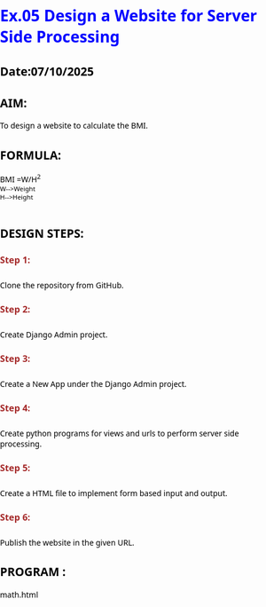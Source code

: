 # Ex.05 Design a Website for Server Side Processing
## Date:07/10/2025

## AIM:


 To design a website to calculate the BMI.



## FORMULA:

BMI =W/H<sup>2 
<br> W-->Weight
<br> H-->Height
<br> 



## DESIGN STEPS:

### Step 1:
Clone the repository from GitHub.

### Step 2:
Create Django Admin project.

### Step 3:
Create a New App under the Django Admin project.

### Step 4:
Create python programs for views and urls to perform server side processing.

### Step 5:
Create a HTML file to implement form based input and output.

### Step 6:
Publish the website in the given URL.

## PROGRAM :

math.html

<html>
<head>
    <title>BMI Calculator</title>
    <style>
        body {
            font-family: "Segoe UI", sans-serif;
            margin: 0;
            padding: 0;
            color: black;
        }

        .container {
            width: 400px;
            margin: 70px;
            background: white;
            border-radius: 15px;
            padding: 30px;
            text-align: center;
        }
        h1 {
            color: blue;
            margin-bottom: 10px;
        }

        h3 {
            color: brown;
            margin-bottom: 25px;
        }

        label{
            text-align: left;
            margin-top: 15px;
            font-weight: bold;
        }

        input[type="text"] {
            width: 100%;
            padding: 10px;
            margin-top: 8px;
            border: 2px solid red;
            border-radius: 8px;
            font-size: 16px;
        }

        input[type="submit"] {
            background: yellow;
            color: greenyellow;
            border: none;
            padding: 12px 20px;
            border-radius: 8px;
            font-size: 16px;
            margin-top: 20px;
        }

        input[type="submit"]:hover {
            background: green;
            transform: scale(1.05);
        }

        .result {
            margin-top: 25px;
            padding: 15px;
            background: red;
            border-radius: 10px;
        }
    </style>
</head>
<body>
    <div class="container">
        <h1>BMI CALCULATOR</h1>
        <h2>Sachin J M(25007184)</h2>

        <form method="post">
            {% csrf_token %}
            <label for="height">Height (cm):</label>
            <input type="text" id="height" name="height" value="" required>

            <label for="weight">Weight (kg):</label>
            <input type="text" id="weight" name="weight" value="" required>

            <input type="submit" value="Calculate BMI">
        </form>
        <div class="result">
            <h2>Your BMI: {{ bmi }}</h2>
        </div>
</body>
</html>

urls.py

from django.contrib import admin
from django.urls import path
from mathapp import views

urlpatterns = [
    path('admin/', admin.site.urls),
    path('bmi/',views.calculate_bmi,name="bmi"),
    path('',views.calculate_bmi,name="bmicalculator")
]

views.py


from django.shortcuts import render
def calculate_bmi(request):
    context={}
    context['bmi']="0"
    context['w']="0"
    context['h']="0"
    if(request.method=='POST'):
       w= float(request.POST.get('weight','0'))
       h=float(request.POST.get('height','0'))
       print('request=',request)
       
       print('Weight=',w)
       print('Height=',h)
       bmi=w/((h/100)**2)
       context['bmi']=bmi
       context['w']=w
       context['h']=h
       print('BMI=',bmi)
    return render(request,'mathapp/math.html',context)







## SERVER SIDE PROCESSING:


## HOMEPAGE:


## RESULT:
The program for performing server side processing is completed successfully.

